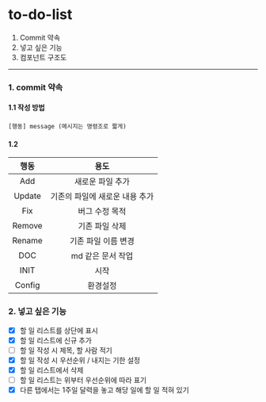 # to-do-list

1. Commit 약속
2. 넣고 싶은 기능
3. 컴포넌트 구조도   
---  
      
### 1. commit 약속
#### 1.1 작성 방법
```
[행동] message (메시지는 명령조로 짧게)
```
#### 1.2   
|행동|용도|
|:---:|:---:|
|Add|새로운 파일 추가|
|Update|기존의 파일에 새로운 내용 추가|
|Fix|버그 수정 목적|
|Remove|기존 파일 삭제|
|Rename|기존 파일 이름 변경|
|DOC|md 같은 문서 작업|
|INIT|시작|
|Config|환경설정|         

### 2. 넣고 싶은 기능

- [x] 할 일 리스트를 상단에 표시
- [x] 할 일 리스트에 신규 추가
- [ ] 할 일 작성 시 제목, 할 사람 적기
- [x] 할 일 작성 시 우선순위 / 내지는 기한 설정
- [x] 할 일 리스트에서 삭제
- [ ] 할 일 리스트는 위부터 우선순위에 따라 표기
- [x] 다른 탭에서는 1주일 달력을 놓고 해당 일에 할 일 적혀 있기
